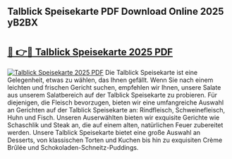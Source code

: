 ## Talblick Speisekarte PDF Download Online 2025 yB2BX

# <h2><a href="http://gc8etnj.nevu.top/?p=Talblick+Speisekarte">🔗 👉🔴 Talblick Speisekarte 2025 PDF</a></h2>

[![Talblick Speisekarte 2025 PDF](https://i.imgur.com/dBaPXMq.png)](http://gc8etnj.nevu.top/?p=Talblick+Speisekarte)
Die Talblick Speisekarte ist eine Gelegenheit, etwas zu wählen, das Ihnen gefällt. Wenn Sie nach einem leichten und frischen Gericht suchen, empfehlen wir Ihnen, unsere Salate aus unserem Salatbereich auf der Talblick Speisekarte zu probieren. Für diejenigen, die Fleisch bevorzugen, bieten wir eine umfangreiche Auswahl an Gerichten auf der Talblick Speisekarte an: Rindfleisch, Schweinefleisch, Huhn und Fisch. Unseren Auserwählten bieten wir exquisite Gerichte wie Schaschlik und Steak an, die auf einem alten, natürlichen Feuer zubereitet werden. Unsere Talblick Speisekarte bietet eine große Auswahl an Desserts, von klassischen Torten und Kuchen bis hin zu exquisiten Crème Brûlée und Schokoladen-Schneitz-Puddings.
